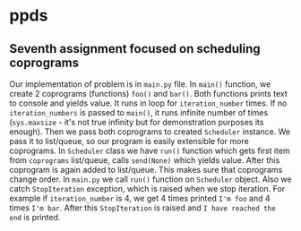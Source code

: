 # ppds

## Seventh assignment focused on scheduling coprograms

Our implementation of problem is in ```main.py``` file. In ```main()``` function, we create 2 
coprograms (functions) ```foo()``` and ```bar()```. Both functions prints text to console and 
yields value. It runs in loop for ```iteration_number``` times. If no ```iteration_numbers``` 
is passed to ```main()```, it runs infinite number of times (```sys.maxsize``` - it's not true infinity 
but for demonstration purposes its enough). Then we pass both coprograms to created ```Scheduler``` instance. 
We pass it to list/queue, so our program is easily extensible for more coprograms. In ```Scheduler``` class 
we have ```run()``` function which gets first item from ```coprograms``` list/queue, calls ```send(None)``` 
which yields value. After this coprogram is again added to list/queue. This makes sure that coprograms change 
order.
In ```main.py``` we call ```run()``` function on ```Scheduler``` object. Also we catch ```StopIteration``` exception, 
which is raised when we stop iteration. For example if ```iteration_number``` is 4, we get 4 times printed 
```I'm foo``` and 4 times ```I'm bar```. After this ```StopIteration``` is raised and ```I have reached the end``` 
is printed.